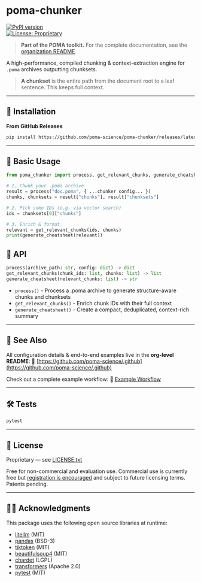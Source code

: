 # poma-chunker

[![PyPI version](https://img.shields.io/pypi/v/poma-chunker.svg)](https://pypi.org/project/poma-chunker/)  
[![License: Proprietary](https://img.shields.io/badge/License-Proprietary-blue.svg)](LICENSE.txt)

> **Part of the POMA toolkit.** For the complete documentation, see the [organization README](https://github.com/poma-science/.github).

A high-performance, compiled chunking & context-extraction engine for `.poma` archives outputting chunksets.

> **A chunkset** is the entire path from the document root to a leaf sentence. This keeps full context.

---

## 🚀 Installation

**From GitHub Releases**

```bash
pip install https://github.com/poma-science/poma-chunker/releases/latest/download/poma_chunker-latest.whl
```

---

## 🏁 Basic Usage

```python
from poma_chunker import process, get_relevant_chunks, generate_cheatsheet

# 1. Chunk your .poma archive
result = process("doc.poma", { ...chunker config... })
chunks, chunksets = result["chunks"], result["chunksets"]

# 2. Pick some IDs (e.g. via vector search)
ids = chunksets[0]["chunks"]

# 3. Enrich & format
relevant = get_relevant_chunks(ids, chunks)
print(generate_cheatsheet(relevant))
```

## 📄 API

```python
process(archive_path: str, config: dict) -> dict
get_relevant_chunks(chunk_ids: list, chunks: list) -> list
generate_cheatsheet(relevant_chunks: list) -> str
```

* `process()` - Process a .poma archive to generate structure-aware chunks and chunksets
* `get_relevant_chunks()` - Enrich chunk IDs with their full context
* `generate_cheatsheet()` - Create a compact, deduplicated, context-rich summary

---

## 🔗 See Also

All configuration details & end-to-end examples live in the **org-level README**:
🔗 [https://github.com/poma-science/.github](https://github.com/poma-science/.github)

Check out a complete example workflow:
🔗 [Example Workflow](https://github.com/poma-science/.github/blob/main/example/flow.py)

---

## 🛠 Tests

```bash
pytest
```

---

## 📜 License

Proprietary — see [LICENSE.txt](LICENSE.txt)

Free for non-commercial and evaluation use. Commercial use is currently free but [registration is encouraged](https://poma.science/register) and subject to future licensing terms. Patents pending.

---

## 🧑‍🔬 Acknowledgments

This package uses the following open source libraries at runtime:

- [litellm](https://github.com/BerriAI/litellm) (MIT)
- [pandas](https://github.com/pandas-dev/pandas) (BSD-3)
- [tiktoken](https://github.com/openai/tiktoken) (MIT)
- [beautifulsoup4](https://www.crummy.com/software/BeautifulSoup/) (MIT)
- [chardet](https://github.com/chardet/chardet) (LGPL)
- [transformers](https://github.com/huggingface/transformers) (Apache 2.0)
- [pytest](https://docs.pytest.org/) (MIT)
